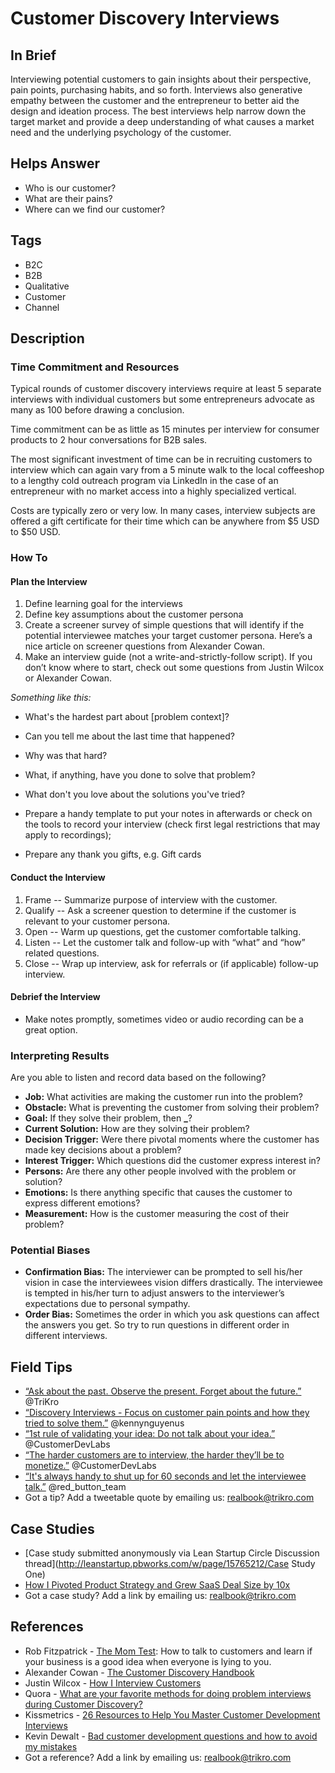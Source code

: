 # Customer Discovery Interviews

## In Brief

Interviewing potential customers to gain insights about their perspective, pain points, purchasing habits, and so forth. Interviews also generative empathy between the customer and the entrepreneur to better aid the design and ideation process. The best interviews help narrow down the target market and provide a deep understanding of what causes a market need and the underlying psychology of the customer.

## Helps Answer

* Who is our customer?
* What are their pains?
* Where can we find our customer?

## Tags

* B2C
* B2B
* Qualitative
* Customer
* Channel

## Description

### Time Commitment and Resources

Typical rounds of customer discovery interviews require at least 5 separate interviews with individual customers but some entrepreneurs advocate as many as 100 before drawing a conclusion.

Time commitment can be as little as 15 minutes per interview for consumer products to 2 hour conversations for B2B sales.

The most significant investment of time can be in recruiting customers to interview which can again vary from a 5 minute walk to the local coffeeshop to a lengthy cold outreach program via LinkedIn in the case of an entrepreneur with no market access into a highly specialized vertical.

Costs are typically zero or very low. In many cases, interview subjects are offered a gift certificate for their time which can be anywhere from $5 USD to $50 USD.

### How To

#### Plan the Interview

1. Define learning goal for the interviews
2. Define key assumptions about the customer persona
3. Create a screener survey of simple questions that will identify if the potential interviewee matches your target customer persona. Here’s a nice article on screener questions from Alexander Cowan.
4. Make an interview guide \(not a write-and-strictly-follow script\). If you don’t know where to start, check out some questions from Justin Wilcox or Alexander Cowan.

_Something like this:_

* What's the hardest part about \[problem context\]?
* Can you tell me about the last time that happened?
* Why was that hard?
* What, if anything, have you done to solve that problem?
* What don't you love about the solutions you've tried?

* Prepare a handy template to put your notes in afterwards or check on the tools to record your interview \(check first legal restrictions that may apply to recordings\);

* Prepare any thank you gifts, e.g. Gift cards

#### Conduct the Interview

1. Frame -- Summarize purpose of interview with the customer.
2. Qualify -- Ask a screener question to determine if the customer is relevant to your customer persona.
3. Open -- Warm up questions, get the customer comfortable talking. 
4. Listen -- Let the customer talk and follow-up with “what” and “how” related questions.
5. Close -- Wrap up interview, ask for referrals or \(if applicable\) follow-up interview.

#### Debrief the Interview

* Make notes promptly, sometimes video or audio recording can be a great option. 

### Interpreting Results

Are you able to listen and record data based on the following?

* **Job:** What activities are making the customer run into the problem?
* **Obstacle:** What is preventing the customer from solving their problem?
* **Goal:** If they solve their problem, then **\_**?
* **Current Solution:** How are they solving their problem?
* **Decision Trigger:** Were there pivotal moments where the customer has made key decisions about a problem?
* **Interest Trigger:** Which questions did the customer express interest in?
* **Persons:** Are there any other people involved with the problem or solution?
* **Emotions:** Is there anything specific that causes the customer to express different emotions?
* **Measurement:** How is the customer measuring the cost of their problem?

### Potential Biases

* **Confirmation Bias:** The interviewer can be prompted to sell his/her vision in case the interviewees vision differs drastically. The interviewee is tempted in his/her turn to adjust answers to the interviewer’s expectations due to personal sympathy.
* **Order Bias:** Sometimes the order in which you ask questions can affect the answers you get. So try to run questions in different order in different interviews. 

## Field Tips

* [“Ask about the past. Observe the present. Forget about the future.”](http://ctt.ec/e8jbN) @TriKro
* [“Discovery Interviews - Focus on customer pain points and how they tried to solve them.”](http://ctt.ec/c7ba1) @kennynguyenus
* [“1st rule of validating your idea: Do not talk about your idea.”](http://ctt.ec/7H7fb) @CustomerDevLabs
* [“The harder customers are to interview, the harder they’ll be to monetize.”](http://ctt.ec/y5ad6) @CustomerDevLabs
* [“It's always handy to shut up for 60 seconds and let the interviewee talk.”](http://ctt.ec/bSyl1) @red\_button\_team
* Got a tip? Add a tweetable quote by emailing us: [realbook@trikro.com](mailto:realbook@trikro.com)

## Case Studies

* [Case study submitted anonymously via Lean Startup Circle Discussion thread](http://leanstartup.pbworks.com/w/page/15765212/Case Study One)
* [How I Pivoted Product Strategy and Grew SaaS Deal Size by 10x](http://www.chrisred.com/how-i-pivoted-product-strategy-and-grew-saas-deal-size-by-10x/)
* Got a case study? Add a link by emailing us: [realbook@trikro.com](mailto:realbook@trikro.com)

## References

* Rob Fitzpatrick - [The Mom Test](http://momtestbook.com/): How to talk to customers and learn if your business is a good idea when everyone is lying to you.
* Alexander Cowan - [The Customer Discovery Handbook](http://www.alexandercowan.com/customer-discovery-handbook/)
* Justin Wilcox - [How I Interview Customers](http://customerdevlabs.com/2013/11/05/how-i-interview-customers/)
* Quora - [What are your favorite methods for doing problem interviews during Customer Discovery?](http://www.quora.com/What-are-your-favorite-methods-for-doing-problem-interviews-during-Customer-Discovery)
* Kissmetrics - [26 Resources to Help You Master Customer Development Interviews](https://blog.kissmetrics.com/26-customer-development-resources/)
* Kevin Dewalt - [Bad customer development questions and how to avoid my mistakes](http://kevindewalt.com/2013/01/21/bad-customer-development-questions-and-how-to-avoid-my-mistakes/)
* Got a reference? Add a link by emailing us: [realbook@trikro.com](mailto:realbook@trikro.com)



